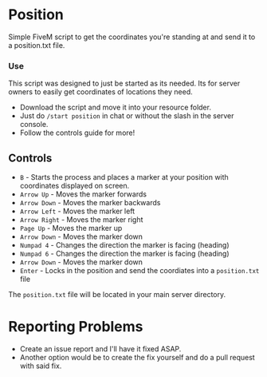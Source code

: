 # Position
Simple FiveM script to get the coordinates you're standing at and send it to a position.txt file.

### Use
This script was designed to just be started as its needed. Its for server owners to easily get coordinates of locations they need.
* Download the script and move it into your resource folder.
* Just do `/start position` in chat or without the slash in the server console.
* Follow the controls guide for more!

## Controls

* `B` - Starts the process and places a marker at your position with coordinates displayed on screen.
* `Arrow Up` - Moves the marker forwards
* `Arrow Down` - Moves the marker backwards
* `Arrow Left` - Moves the marker left
* `Arrow Right` - Moves the marker right
* `Page Up` - Moves the marker up
* `Arrow Down` - Moves the marker down
* `Numpad 4` - Changes the direction the marker is facing (heading)
* `Numpad 6` - Changes the direction the marker is facing (heading)
* `Arrow Down` - Moves the marker down
* `Enter` - Locks in the position and send the coordiates into a `position.txt` file

The `position.txt` file will be located in your main server directory.

# Reporting Problems
* Create an issue report and I'll have it fixed ASAP.
* Another option would be to create the fix yourself and do a pull request with said fix.
